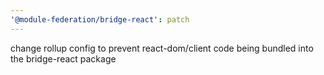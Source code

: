 ```yaml
---
'@module-federation/bridge-react': patch
---
```


change rollup config to prevent react-dom/client code being bundled into the bridge-react package
